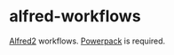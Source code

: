 # alfred-workflows
[Alfred2](https://www.alfredapp.com/) workflows.
[Powerpack](https://www.alfredapp.com/powerpack/) is required.


